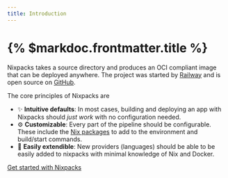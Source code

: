 ```yaml
---
title: Introduction
---
```


# {% $markdoc.frontmatter.title %}

Nixpacks takes a source directory and produces an OCI compliant image that can be deployed anywhere. The project was started by [Railway](https://railway.app) and is open source on [GitHub](https://github.com/railwayapp/nixpacks).

The core principles of Nixpacks are

- ✨ **Intuitive defaults**: In most cases, building and deploying an app with Nixpacks should _just work_ with no configuration needed.
- ⚙️ **Customizable**: Every part of the pipeline should be configurable. These include the [Nix packages](https://search.nixos.org/packages) to add to the environment and build/start commands.
- 🚀 **Easily extendible**: New providers (languages) should be able to be easily added to nixpacks with minimal knowledge of Nix and Docker.

[Get started with Nixpacks](/docs/getting-started)
